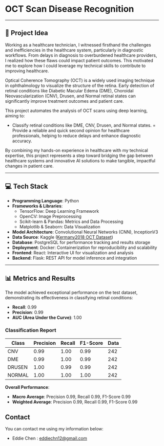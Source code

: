 # OCT Scan Disease Recognition


---

## 🚀 Project Idea

Working as a healthcare technician, I witnessed firsthand the challenges and inefficiencies in the healthcare system, particularly in diagnostic workflows. From delays in diagnosis to overburdened healthcare providers, I realized how these flaws could impact patient outcomes. This motivated me to explore how I could leverage my technical skills to contribute to improving healthcare.

Optical Coherence Tomography (OCT) is a widely used imaging technique in ophthalmology to visualize the structure of the retina. Early detection of retinal conditions like Diabetic Macular Edema (DME), Choroidal Neovascularization (CNV), Drusen, and Normal retinal states can significantly improve treatment outcomes and patient care.

This project automates the analysis of OCT scans using deep learning, aiming to:

- Classify retinal conditions like DME, CNV, Drusen, and Normal states.
= Provide a reliable and quick second opinion for healthcare professionals, helping to reduce delays and enhance diagnostic accuracy.

By combining my hands-on experience in healthcare with my technical expertise, this project represents a step toward bridging the gap between healthcare systems and innovative AI solutions to make tangible, impactful changes in patient care.

---

## 💻 Tech Stack


- **Programming Language**: Python
- **Frameworks & Libraries**: 
  - TensorFlow: Deep Learning Framework  
  - OpenCV: Image Preprocessing  
  - Scikit-learn & Pandas: Metrics and Data Processing  
  - Matplotlib & Seaborn: Data Visualization  
- **Model Architecture**: Convolutional Neural Networks (CNN), InceptionV3  
- **Data Source**: Kaggle ([Kermany2018 OCT Dataset](https://www.kaggle.com/datasets/paultimothymooney/kermany2018))  
- **Database**: PostgreSQL for performance tracking and results storage  
- **Deployment**: Docker: Containerization for reproducibility and scalability  
- **Frontend**: React: Interactive UI for visualization and analysis  
- **Backend**: Flask: REST API for model inference and integration  



---

## 📊 Metrics and Results

The model achieved exceptional performance on the test dataset, demonstrating its effectiveness in classifying retinal conditions:

- **Recall**: 0.99  
- **Precision**: 0.99  
- **AUC (Area Under the Curve)**: 1.00  

### Classification Report

| Class | Precision | Recall | F1-Score | Data |
|-------|-----------|--------|----------|---------|
| CNV    | 0.99      | 1.00   | 0.99     | 242     |
| DME   | 0.99      | 1.00   | 0.99     | 242     |
| DRUSEN    | 1.00      | 0.99   | 0.99     | 242     |
| NORMAL    | 1.00      | 1.00   | 1.00     | 242     |

**Overall Performance**:
- **Macro Average**: Precision 0.99, Recall 0.99, F1-Score 0.99  
- **Weighted Average**: Precision 0.99, Recall 0.99, F1-Score 0.99  

## Contact 

You can contact me using my information below: 

- Eddie Chen : eddiechn12@gmail.com
